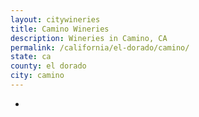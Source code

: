 ```yaml
---
layout: citywineries
title: Camino Wineries
description: Wineries in Camino, CA
permalink: /california/el-dorado/camino/
state: ca
county: el dorado
city: camino
---
```

-
